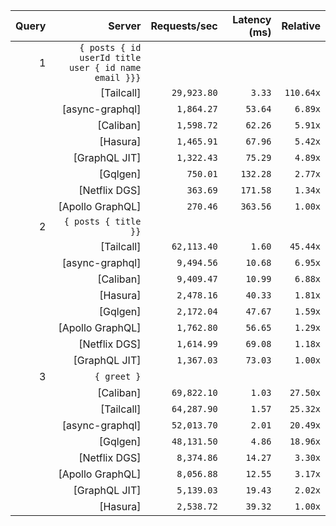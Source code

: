 <!-- PERFORMANCE_RESULTS_START -->

| Query | Server | Requests/sec | Latency (ms) | Relative |
|-------:|--------:|--------------:|--------------:|---------:|
| 1 | `{ posts { id userId title user { id name email }}}` |
|| [Tailcall] | `29,923.80` | `3.33` | `110.64x` |
|| [async-graphql] | `1,864.27` | `53.64` | `6.89x` |
|| [Caliban] | `1,598.72` | `62.26` | `5.91x` |
|| [Hasura] | `1,465.91` | `67.96` | `5.42x` |
|| [GraphQL JIT] | `1,322.43` | `75.29` | `4.89x` |
|| [Gqlgen] | `750.01` | `132.28` | `2.77x` |
|| [Netflix DGS] | `363.69` | `171.58` | `1.34x` |
|| [Apollo GraphQL] | `270.46` | `363.56` | `1.00x` |
| 2 | `{ posts { title }}` |
|| [Tailcall] | `62,113.40` | `1.60` | `45.44x` |
|| [async-graphql] | `9,494.56` | `10.68` | `6.95x` |
|| [Caliban] | `9,409.47` | `10.99` | `6.88x` |
|| [Hasura] | `2,478.16` | `40.33` | `1.81x` |
|| [Gqlgen] | `2,172.04` | `47.67` | `1.59x` |
|| [Apollo GraphQL] | `1,762.80` | `56.65` | `1.29x` |
|| [Netflix DGS] | `1,614.99` | `69.08` | `1.18x` |
|| [GraphQL JIT] | `1,367.03` | `73.03` | `1.00x` |
| 3 | `{ greet }` |
|| [Caliban] | `69,822.10` | `1.03` | `27.50x` |
|| [Tailcall] | `64,287.90` | `1.57` | `25.32x` |
|| [async-graphql] | `52,013.70` | `2.01` | `20.49x` |
|| [Gqlgen] | `48,131.50` | `4.86` | `18.96x` |
|| [Netflix DGS] | `8,374.86` | `14.27` | `3.30x` |
|| [Apollo GraphQL] | `8,056.88` | `12.55` | `3.17x` |
|| [GraphQL JIT] | `5,139.03` | `19.43` | `2.02x` |
|| [Hasura] | `2,538.72` | `39.32` | `1.00x` |

<!-- PERFORMANCE_RESULTS_END -->

